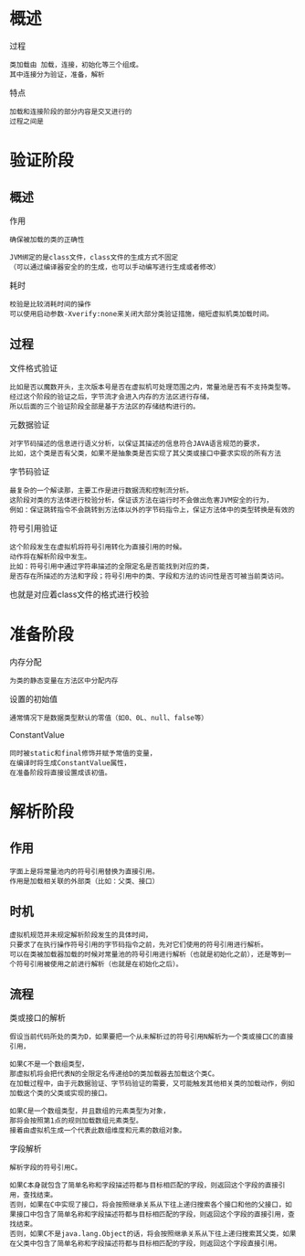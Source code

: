 
# 概述
过程

	类加载由 加载，连接，初始化等三个组成。
	其中连接分为验证，准备，解析

特点

	加载和连接阶段的部分内容是交叉进行的
	过程之间是
	



# 验证阶段

## 概述

作用

    确保被加载的类的正确性

	JVM绑定的是class文件，class文件的生成方式不固定
	（可以通过编译器安全的的生成，也可以手动编写进行生成或者修改）
 
耗时

	校验是比较消耗时间的操作    
	可以使用启动参数-Xverify:none来关闭大部分类验证措施，缩短虚拟机类加载时间。


## 过程    
    
文件格式验证

    比如是否以魔数开头，主次版本号是否在虚拟机可处理范围之内，常量池是否有不支持类型等。
    经过这个阶段的验证之后，字节流才会进入内存的方法区进行存储，
    所以后面的三个验证阶段全部是基于方法区的存储结构进行的。
    
元数据验证

    对字节码描述的信息进行语义分析，以保证其描述的信息符合JAVA语言规范的要求，
	比如，这个类是否有父类，如果不是抽象类是否实现了其父类或接口中要求实现的所有方法

字节码验证
    
    最复杂的一个解读那，主要工作是进行数据流和控制流分析。
    这阶段对类的方法体进行校验分析，保证该方法在运行时不会做出危害JVM安全的行为，
    例如：保证跳转指令不会跳转到方法体以外的字节码指令上，保证方法体中的类型转换是有效的

符号引用验证

    这个阶段发生在虚拟机将符号引用转化为直接引用的时候。
    动作将在解析阶段中发生。
    比如：符号引用中通过字符串描述的全限定名是否能找到对应的类，
    是否存在所描述的方法和字段；符号引用中的类、字段和方法的访问性是否可被当前类访问。

 也就是对应着class文件的格式进行校验   
    
# 准备阶段

内存分配

	为类的静态变量在方法区中分配内存
	
设置的初始值

	通常情况下是数据类型默认的零值（如0、0L、null、false等）

ConstantValue
    
    同时被static和final修饰并赋予常值的变量，
    在编译时将生成ConstantValue属性，
    在准备阶段将直接设置成该初值。
 
  
# 解析阶段

## 作用

    字面上是将常量池内的符号引用替换为直接引用。
    作用是加载相关联的外部类（比如：父类、接口）

## 时机

    虚拟机规范并未规定解析阶段发生的具体时间，
    只要求了在执行操作符号引用的字节码指令之前，先对它们使用的符号引用进行解析。
    可以在类被加载器加载的时候对常量池的符号引用进行解析（也就是初始化之前），还是等到一个符号引用被使用之前进行解析（也就是在初始化之后）。
    
## 流程 

类或接口的解析

	假设当前代码所处的类为D，如果要把一个从未解析过的符号引用N解析为一个类或接口C的直接引用，

	如果C不是一个数组类型，
	那虚拟机将会把代表N的全限定名传递给D的类加载器去加载这个类C。
	在加载过程中，由于元数据验证、字节码验证的需要，又可能触发其他相关类的加载动作，例如加载这个类的父类或实现的接口。
	
	如果C是一个数组类型，并且数组的元素类型为对象，
	那将会按照第1点的规则加载数组元素类型。
	接着由虚拟机生成一个代表此数组维度和元素的数组对象。
	
字段解析

    解析字段的符号引用C。

	如果C本身就包含了简单名称和字段描述符都与目标相匹配的字段，则返回这个字段的直接引用，查找结束。
	否则，如果在C中实现了接口，将会按照继承关系从下往上递归搜索各个接口和他的父接口，如果接口中包含了简单名称和字段描述符都与目标相匹配的字段，则返回这个字段的直接引用，查找结束。
	否则，如果C不是java.lang.Object的话，将会按照继承关系从下往上递归搜索其父类，如果在父类中包含了简单名称和字段描述符都与目标相匹配的字段，则返回这个字段直接引用。
